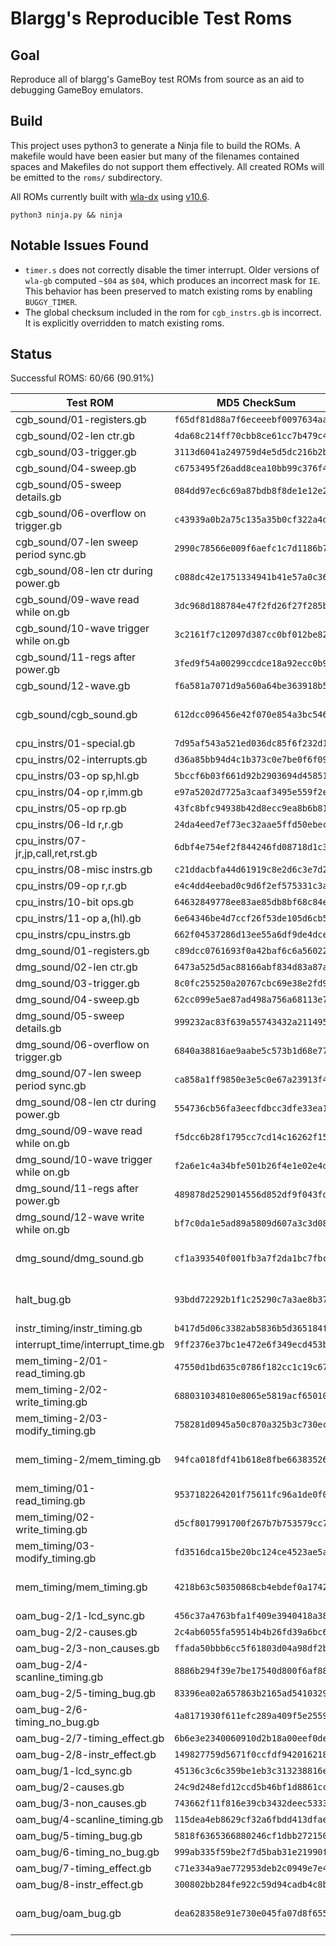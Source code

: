 # Blargg's Reproducible Test Roms

## Goal

Reproduce all of blargg's GameBoy test ROMs from source as an aid to debugging GameBoy emulators.

## Build

This project uses python3 to generate a Ninja file to build the ROMs. A makefile would have been easier but many of the filenames contained spaces and Makefiles do not support them effectively. All created ROMs will be emitted to the `roms/` subdirectory.

All ROMs currently built with [wla-dx](https://github.com/vhelin/wla-dx) using [v10.6](https://github.com/vhelin/wla-dx/releases/tag/v10.6).

```
python3 ninja.py && ninja
```

## Notable Issues Found
* `timer.s` does not correctly disable the timer interrupt. Older versions of `wla-gb` computed `~$04` as `$04`, which produces an incorrect mask for `IE`. This behavior has been preserved to match existing roms by enabling `BUGGY_TIMER`.
* The global checksum included in the rom for `cgb_instrs.gb` is incorrect. It is explicitly overridden to match existing roms.

## Status
Successful ROMS: 60/66 (90.91%)

| Test ROM | MD5 CheckSum | Result |
| --- | --- | --- |
| cgb_sound/01-registers.gb | `f65df81d88a7f6eceeebf0097634aa8f` | <span style="color:green">OK</span> |
| cgb_sound/02-len ctr.gb | `4da68c214ff70cbb8ce61cc7b479c42b` | <span style="color:green">OK</span> |
| cgb_sound/03-trigger.gb | `3113d6041a249759d4e5d5dc216b2b53` | <span style="color:green">OK</span> |
| cgb_sound/04-sweep.gb | `c6753495f26add8cea10bb99c376f4bd` | <span style="color:green">OK</span> |
| cgb_sound/05-sweep details.gb | `084dd97ec6c69a87bdb8f8de1e12e27f` | <span style="color:green">OK</span> |
| cgb_sound/06-overflow on trigger.gb | `c43939a0b2a75c135a35b0cf322a4d43` | <span style="color:green">OK</span> |
| cgb_sound/07-len sweep period sync.gb | `2990c78566e009f6aefc1c7d1186b746` | <span style="color:green">OK</span> |
| cgb_sound/08-len ctr during power.gb | `c088dc42e1751334941b41e57a0c3602` | <span style="color:green">OK</span> |
| cgb_sound/09-wave read while on.gb | `3dc968d188784e47f2fd26f27f285b31` | <span style="color:green">OK</span> |
| cgb_sound/10-wave trigger while on.gb | `3c2161f7c12097d387cc0bf012be82d4` | <span style="color:green">OK</span> |
| cgb_sound/11-regs after power.gb | `3fed9f54a00299ccdce18a92ecc0b9bc` | <span style="color:green">OK</span> |
| cgb_sound/12-wave.gb | `f6a581a7071d9a560a64be363918b553` | <span style="color:green">OK</span> |
| cgb_sound/cgb_sound.gb | `612dcc096456e42f070e854a3bc5463a` | <span style="color:red">FAIL: Multipart ROM</span> |
| cpu_instrs/01-special.gb | `7d95af543a521ed036dc85f6f232d103` | <span style="color:green">OK</span> |
| cpu_instrs/02-interrupts.gb | `d36a85bb94d4c1b373c0e7be0f6f0971` | <span style="color:green">OK</span> |
| cpu_instrs/03-op sp,hl.gb | `5bccf6b03f661d92b2903694d458510c` | <span style="color:green">OK</span> |
| cpu_instrs/04-op r,imm.gb | `e97a5202d7725a3caaf3495e559f2e98` | <span style="color:green">OK</span> |
| cpu_instrs/05-op rp.gb | `43fc8bfc94938b42d8ecc9ea8b6b811a` | <span style="color:green">OK</span> |
| cpu_instrs/06-ld r,r.gb | `24da4eed7ef73ec32aae5ffd50ebec55` | <span style="color:green">OK</span> |
| cpu_instrs/07-jr,jp,call,ret,rst.gb | `6dbf4e754ef2f844246fd08718d1c377` | <span style="color:green">OK</span> |
| cpu_instrs/08-misc instrs.gb | `c21ddacbfa44d61919c8e2d6c3e7d26e` | <span style="color:green">OK</span> |
| cpu_instrs/09-op r,r.gb | `e4c4dd4eebad0c9d6f2ef575331c3aee` | <span style="color:green">OK</span> |
| cpu_instrs/10-bit ops.gb | `64632849778ee83ae85db8bf68c84ebc` | <span style="color:green">OK</span> |
| cpu_instrs/11-op a,(hl).gb | `6e64346be4d7ccf26f53de105d6cb5f6` | <span style="color:green">OK</span> |
| cpu_instrs/cpu_instrs.gb | `662f04537286d13ee55a6df9de4dce24` | <span style="color:green">OK</span> |
| dmg_sound/01-registers.gb | `c89dcc0761693f0a42baf6c6a560222f` | <span style="color:green">OK</span> |
| dmg_sound/02-len ctr.gb | `6473a525d5ac88166abf834d83a87aef` | <span style="color:green">OK</span> |
| dmg_sound/03-trigger.gb | `8c0fc255250a20767cbc69e38e2fd945` | <span style="color:green">OK</span> |
| dmg_sound/04-sweep.gb | `62cc099e5ae87ad498a756a68113e79a` | <span style="color:green">OK</span> |
| dmg_sound/05-sweep details.gb | `999232ac83f639a55743432a21149551` | <span style="color:green">OK</span> |
| dmg_sound/06-overflow on trigger.gb | `6840a38816ae9aabe5c573b1d68e77d2` | <span style="color:green">OK</span> |
| dmg_sound/07-len sweep period sync.gb | `ca858a1ff9850e3e5c0e67a23913f47e` | <span style="color:green">OK</span> |
| dmg_sound/08-len ctr during power.gb | `554736cb56fa3eecfdbcc3dfe33ea158` | <span style="color:green">OK</span> |
| dmg_sound/09-wave read while on.gb | `f5dcc6b28f1795cc7cd14c16262f158c` | <span style="color:green">OK</span> |
| dmg_sound/10-wave trigger while on.gb | `f2a6e1c4a34bfe501b26f4e1e02e4d85` | <span style="color:green">OK</span> |
| dmg_sound/11-regs after power.gb | `489878d2529014556d852df9f043fd07` | <span style="color:green">OK</span> |
| dmg_sound/12-wave write while on.gb | `bf7c0da1e5ad89a5809d607a3c3d0888` | <span style="color:green">OK</span> |
| dmg_sound/dmg_sound.gb | `cf1a393540f001fb3a7f2da1bc7fbc3f` | <span style="color:red">FAIL: Multipart ROM</span> |
| halt_bug.gb | `93bdd72292b1f1c25290c7a3ae8b37b3` | <span style="color:red">FAIL: Missing Source</span> |
| instr_timing/instr_timing.gb | `b417d5d06c3382ab5836b5d365184f36` | <span style="color:green">OK</span> |
| interrupt_time/interrupt_time.gb | `9ff2376e37bc1e472e6f349ecd453b85` | <span style="color:green">OK</span> |
| mem_timing-2/01-read_timing.gb | `47550d1bd635c0786f182cc1c19c6704` | <span style="color:green">OK</span> |
| mem_timing-2/02-write_timing.gb | `688031034810e8065e5819acf650103d` | <span style="color:green">OK</span> |
| mem_timing-2/03-modify_timing.gb | `758281d0945a50c870a325b3c730ec36` | <span style="color:green">OK</span> |
| mem_timing-2/mem_timing.gb | `94fca018fdf41b618e8fbe6638352653` | <span style="color:red">FAIL: Multipart ROM</span> |
| mem_timing/01-read_timing.gb | `9537182264201f75611fc96a1de0f086` | <span style="color:green">OK</span> |
| mem_timing/02-write_timing.gb | `d5cf8017991700f267b7b753579cc773` | <span style="color:green">OK</span> |
| mem_timing/03-modify_timing.gb | `fd3516dca15be20bc124ce4523ae5ad3` | <span style="color:green">OK</span> |
| mem_timing/mem_timing.gb | `4218b63c50350868cb4ebdef0a17429b` | <span style="color:red">FAIL: Multipart ROM</span> |
| oam_bug-2/1-lcd_sync.gb | `456c37a4763bfa1f409e3940418a3833` | <span style="color:green">OK</span> |
| oam_bug-2/2-causes.gb | `2c4ab6055fa59514b4b26fd39a6bc6cb` | <span style="color:green">OK</span> |
| oam_bug-2/3-non_causes.gb | `ffada50bbb6cc5f61803d04a98df2be5` | <span style="color:green">OK</span> |
| oam_bug-2/4-scanline_timing.gb | `8886b294f39e7be17540d800f6af88d9` | <span style="color:green">OK</span> |
| oam_bug-2/5-timing_bug.gb | `83396ea02a657863b2165ad54103299b` | <span style="color:green">OK</span> |
| oam_bug-2/6-timing_no_bug.gb | `4a8171930f611efc289a409f5e2559f9` | <span style="color:green">OK</span> |
| oam_bug-2/7-timing_effect.gb | `6b6e3e2340060910d2b18a00eef0deee` | <span style="color:green">OK</span> |
| oam_bug-2/8-instr_effect.gb | `149827759d5671f0ccfdf9420162186f` | <span style="color:green">OK</span> |
| oam_bug/1-lcd_sync.gb | `45136c3c6c359be1eb3c313238816e1d` | <span style="color:green">OK</span> |
| oam_bug/2-causes.gb | `24c9d248efd12ccd5b46bf1d8861ccd3` | <span style="color:green">OK</span> |
| oam_bug/3-non_causes.gb | `743662f11f816e39cb3432deec5333b1` | <span style="color:green">OK</span> |
| oam_bug/4-scanline_timing.gb | `115dea4eb8629cf32a6fbdd413dfae1a` | <span style="color:green">OK</span> |
| oam_bug/5-timing_bug.gb | `5818f6365366880246cf1dbb272150a1` | <span style="color:green">OK</span> |
| oam_bug/6-timing_no_bug.gb | `999ab335f59be2f7d5bab31e21990fcd` | <span style="color:green">OK</span> |
| oam_bug/7-timing_effect.gb | `c71e334a9ae772953deb2c0949e7e467` | <span style="color:green">OK</span> |
| oam_bug/8-instr_effect.gb | `300802bb284fe922c59d94cadb4c8b6f` | <span style="color:green">OK</span> |
| oam_bug/oam_bug.gb | `dea628358e91e730e045fa07d8f655d5` | <span style="color:red">FAIL: Multipart ROM</span> |
